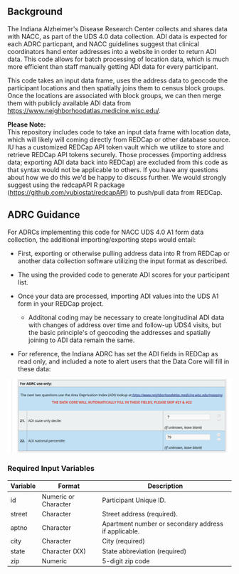 ## Background
The Indiana Alzheimer's Disease Research Center collects and shares data with NACC, as part of the UDS 4.0 data collection. ADI data is expected for each ADRC particpant, and NACC guidelines suggest that clinical coordinators hand enter addresses into a website in order to return ADI data. This code allows for batch processing of location data, which is much more efficient than staff manually getting ADI data for every participant.

This code takes an input data frame, uses the address data to geocode the participant locations and then spatially joins them to census block groups. Once the locations are associated with block groups, we can then merge them with publicly available ADI data from https://www.neighborhoodatlas.medicine.wisc.edu/.

**Please Note:**  
This repository includes code to take an input data frame with location data, which will likely will coming directly from REDCap or other database source. IU has a customized REDCap API token vault which we utilize to store and retrieve REDCap API tokens securely. Those processes (importing address data; exporting ADI data back into REDCap) are excluded from this code as that syntax would not be applicable to others. If you have any questions about how we do this we'd be happy to discuss further. We would strongly suggest using the redcapAPI R package (https://github.com/vubiostat/redcapAPI) to push/pull data from REDCap.

## ADRC Guidance 
For ADRCs implementing this code for NACC UDS 4.0 A1 form data collection, the additional importing/exporting steps would entail:
  * First, exporting or otherwise pulling address data into R from REDCap or another data collection software utilizing the input format as described.
  * The using the provided code to generate ADI scores for your participant list.
  * Once your data are processed, importing ADI values into the UDS A1 form in your REDCap project.
    * Additonal coding may be necessary to create longitudinal ADI data with changes of address over time and follow-up UDS4 visits, but the basic principle's of geocoding the addresses and spatially joining to ADI data remain the same.  
   
  * For reference, the Indiana ADRC has set the ADI fields in REDCap as read only, and included a note to alert users that the Data Core will fill in these data:

<img src="A1_Screenshot.png"> 




### Required Input Variables
Variable	| Format	| Description
----------|---------|------------
id	|Numeric or Character	|Participant Unique ID.
street	|Character	|Street address (required).
aptno	|Character	|Apartment number or secondary address if applicable.
city	|Character	|City (required)
state	|Character (XX)	|State abbreviation (required)
zip	|Numeric	|5-digit zip code
